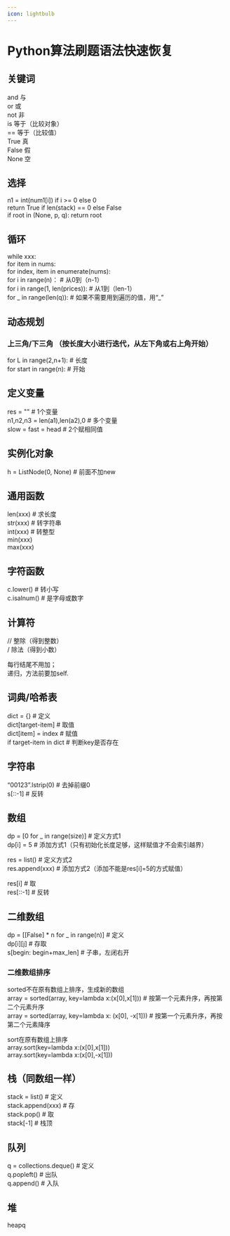 ```yaml
---
icon: lightbulb
---
```

# Python算法刷题语法快速恢复
## 关键词
and 与  
or  或  
not 非  
is  等于（比较对象）  
== 等于（比较值）  
True  真  
False 假  
None 空  

## 选择
n1 = int(num1[i]) if i >= 0 else 0  
return True if len(stack) == 0 else False  
if root in (None, p, q): return root  

## 循环
while xxx:  
for item in nums:  
for index, item in enumerate(nums):   
for i in range(n)： # 从0到（n-1）  
for i in range(1, len(prices)): # 从1到（len-1）  
for _ in range(len(q)): # 如果不需要用到遍历的值，用“_”  

## 动态规划
### 上三角/下三角 （按长度大小进行迭代，从左下角或右上角开始）
for L in range(2,n+1): # 长度  
    for start in range(n): # 开始  

## 定义变量
res = "" # 1个变量  
n1,n2,n3 = len(a1),len(a2),0 # 多个变量  
slow = fast = head # 2个赋相同值  

## 实例化对象 
h = ListNode(0, None) # 前面不加new  

## 通用函数
len(xxx) # 求长度  
str(xxx) # 转字符串  
int(xxx) # 转整型  
min(xxx)  
max(xxx)  

## 字符函数
c.lower() # 转小写  
c.isalnum() # 是字母或数字  

## 计算符
// 整除（得到整数）  
/ 除法（得到小数）  

每行结尾不用加；  
递归，方法前要加self.  


## 词典/哈希表
dict = {} # 定义  
dict[target-item] # 取值  
dict[item] = index # 赋值  
if target-item in dict # 判断key是否存在  

## 字符串
“00123”.lstrip(0) # 去掉前缀0  
s[::-1] # 反转  

## 数组
dp = [0 for _ in range(size)] # 定义方式1  
dp[i] = 5 # 添加方式1（只有初始化长度足够，这样赋值才不会索引越界）  

res = list() # 定义方式2  
res.append(xxx) # 添加方式2（添加不能是res[i]=5的方式赋值）  

res[i] # 取   
res[::-1] # 反转  

## 二维数组
dp = [[False] * n for _ in range(n)] # 定义  
dp[i][j] # 存取  
s[begin: begin+max_len] # 子串，左闭右开  

### 二维数组排序
sorted不在原有数组上排序，生成新的数组  
array = sorted(array, key=lambda x:(x[0],x[1])) # 按第一个元素升序，再按第二个元素升序  
array = sorted(array, key=lambda x: (x[0], -x[1]))  # 按第一个元素升序，再按第二个元素降序  

sort在原有数组上排序    
array.sort(key=lambda x:(x[0],x[1]))  
array.sort(key=lambda x:(x[0],-x[1]))  

## 栈（同数组一样）
stack = list() # 定义  
stack.append(xxx) # 存  
stack.pop() # 取  
stack[-1] # 栈顶  

## 队列
q = collections.deque() # 定义  
q.popleft() # 出队  
q.append() # 入队   

## 堆
heapq  


